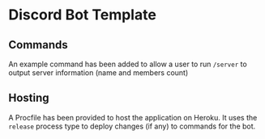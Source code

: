 # Discord Bot Template

## Commands
An example command has been added to allow a user to run `/server` to output server information (name and members count)

## Hosting
A Procfile has been provided to host the application on Heroku. It uses the `release` process type to deploy changes (if any) to commands for the bot.